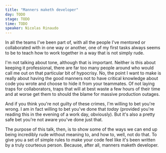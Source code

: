 ```yaml
---
title: "Manners maketh developer"
day: TODO
stage: TODO
time: TODO
speaker: Nicolas Rinaudo
---
```


In all the teams I've been part of, with all the people I've mentored or collaborated with in one way or another, one of my first tasks always seems to be to teach how to work together in a way that is not simply rude.

I'm not talking about tone, although that is important. Neither is this about keeping it professional, there are far too many people around who would call me out on that particular bit of hypocrisy. No, the point I want to make is really about having the good manners not to have critical knowledge about code you wrote and choose to hide it from your teammates. Of not laying traps for collaborators, traps that will at best waste a few hours of their time and at worse get them to should the blame for massive production outages.

And if you think you're not guilty of these crimes, I'm willing to bet you're wrong. I am in fact willing to bet you've done that _today_ (provided you're reading this in the evening of a work day, obviously). But it's also a pretty safe bet you're not aware you've done just that.

The purpose of this talk, then, is to show some of the ways we can end up being incredibly rude without meaning to, and how to, well, not do that. To give you a set of simple rules to make your code feel like it's been written by a truly courteous person. Because, after all, manners maketh developer.
    